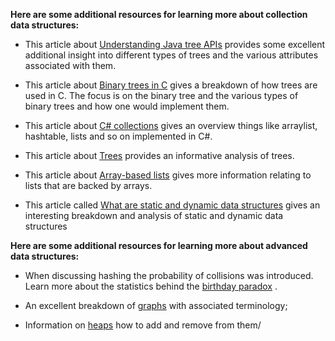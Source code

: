 __Here are some additional resources for learning more about collection data structures:__  
- This article about
 [Understanding Java tree APIs](https://www.developer.com/design/understanding-java-tree-apis/)
 provides some excellent additional insight into different types of trees and the various attributes associated with them.

- This article about 
[Binary trees in C](https://data-flair.training/blogs/binary-tree-in-c/)
 gives a breakdown of how trees are used in C. The focus is on the binary tree and the various types of binary trees and how one would implement them.

- This article about
 [C# collections](https://www.tutorialspoint.com/csharp/csharp_collections.htm)
 gives an overview things like arraylist, hashtable, lists and so on implemented in C#.

- This article about 
[Trees](https://isaaccomputerscience.org/concepts/dsa_datastruct_tree?examBoard=all&stage=all)
 provides an informative analysis of trees.

- This article about 
[Array-based lists](https://opendatastructures.org/ods-cpp/2_Array_Based_Lists.html)
 gives more information relating to lists that are backed by arrays.

- This article called 
[What are static and dynamic data structures](https://www.scaler.com/topics/static-and-dynamic-data-structure/)
 gives an interesting breakdown and analysis of static and dynamic data structures


__Here are some additional resources for learning more about advanced data structures:__

- When discussing hashing the probability of collisions was introduced. Learn more about the statistics behind the 
[birthday paradox](https://www.scientificamerican.com/article/bring-science-home-probability-birthday-paradox/)
.

- An excellent breakdown of 
[graphs](https://www.naukri.com/learning/articles/graphs-in-data-structure-types-representation-operations/)
 with associated terminology;

- Information on 
[heaps](https://www.cs.auckland.ac.nz/software/AlgAnim/heaps.html)
 how to add and remove from them/